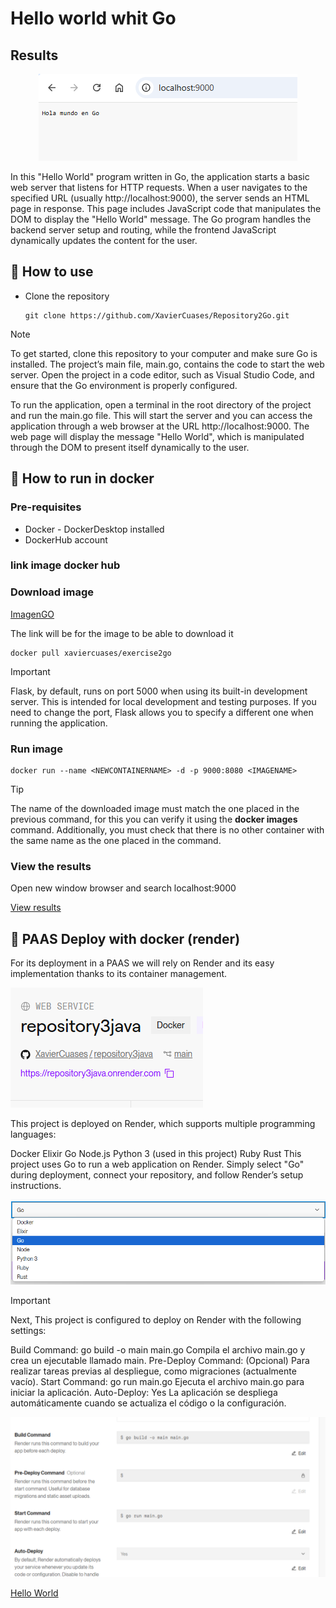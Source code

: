 # Hello world whit Go
## Results
<p align="center">
   <img src="./resultados/resultado1.png" alt="Hello from Go">
</p>

In this "Hello World" program written in Go, the application starts a basic web server that listens for HTTP requests. When a user navigates to the specified URL (usually http://localhost:9000), the server sends an HTML page in response. This page includes JavaScript code that manipulates the DOM to display the "Hello World" message. The Go program handles the backend server setup and routing, while the frontend JavaScript dynamically updates the content for the user.

## :open_book: How to use
* Clone the repository

    ```
    git clone https://github.com/XavierCuases/Repository2Go.git
    ```
> [!NOTE]
To get started, clone this repository to your computer and make sure Go is installed. The project’s main file, main.go, contains the code to start the web server. Open the project in a code editor, such as Visual Studio Code, and ensure that the Go environment is properly configured.

To run the application, open a terminal in the root directory of the project and run the main.go file. This will start the server and you can access the application through a web browser at the URL http://localhost:9000. The web page will display the message "Hello World", which is manipulated through the DOM to present itself dynamically to the user.


## :rocket: How to run in docker
### Pre-requisites
* Docker - DockerDesktop installed
* DockerHub account

### link image docker hub 


### Download image

[ImagenGO](https://hub.docker.com/r/xaviercuases/exercise2go "click for visit")

The link will be for the image to be able to download it
```
docker pull xaviercuases/exercise2go
```
> [!IMPORTANT]
> Flask, by default, runs on port 5000 when using its built-in development server. This is intended for local development and testing purposes. If you need to change the port, Flask allows you to specify a different one when running the application.
### Run image
```
docker run --name <NEWCONTAINERNAME> -d -p 9000:8080 <IMAGENAME>
```
> [!TIP]
> The name of the downloaded image must match the one placed in the previous command, for this you can verify it using the **docker images** command. Additionally, you must check that there is no other container with the same name as the one placed in the command.
### View the results
Open new window browser and search localhost:9000

[View results](#results)

## :light_rail: PAAS Deploy with docker (render)
For its deployment in a PAAS we will rely on Render and its easy implementation thanks to its container management. 

![Railway Service](./resultados/render1.png "Service")

This project is deployed on Render, which supports multiple programming languages:

Docker
Elixir
Go
Node.js
Python 3 (used in this project)
Ruby
Rust
This project uses Go to run a web application on Render. Simply select "Go" during deployment, connect your repository, and follow Render’s setup instructions.

![Build Container](./resultados/render2.png "Build Configuration")

> [!IMPORTANT]
> Next, This project is configured to deploy on Render with the following settings:

Build Command: go build -o main main.go  Compila el archivo main.go y crea un ejecutable llamado main.
Pre-Deploy Command: (Opcional) Para realizar tareas previas al despliegue, como migraciones (actualmente vacío).
Start Command: go run main.go Ejecuta el archivo main.go para iniciar la aplicación.
Auto-Deploy: Yes La aplicación se despliega automáticamente cuando se actualiza el código o la configuración.


![Generate Domain](./resultados/render3.png "Domain")

[Hello World](https://repository2go.onrender.com "click for visit")
